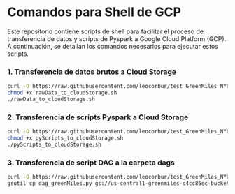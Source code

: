 # Comandos para Shell de GCP

Este repositorio contiene scripts de shell para facilitar el proceso de transferencia de datos y scripts de Pyspark a Google Cloud Platform (GCP). A continuación, se detallan los comandos necesarios para ejecutar estos scripts.

### 1. Transferencia de datos brutos a Cloud Storage
```bash
curl -O https://raw.githubusercontent.com/leocorbur/test_GreenMiles_NYC_Taxis/main/GCP/rawData_to_cloudStorage.sh
chmod +x rawData_to_cloudStorage.sh
./rawData_to_cloudStorage.sh
```

### 2. Transferencia de scripts Pyspark a Cloud Storage
```bash
curl -O https://raw.githubusercontent.com/leocorbur/test_GreenMiles_NYC_Taxis/main/GCP/pyScripts_to_cloudStorage.sh
chmod +x pyScripts_to_cloudStorage.sh
./pyScripts_to_cloudStorage.sh
```

### 3. Transferencia de script DAG a la carpeta dags
```bash
curl -O https://raw.githubusercontent.com/leocorbur/test_GreenMiles_NYC_Taxis/main/GCP/dag_greenMiles.py
gsutil cp dag_greenMiles.py gs://us-central1-greenmiles-c4cc86ec-bucket/dags
```
